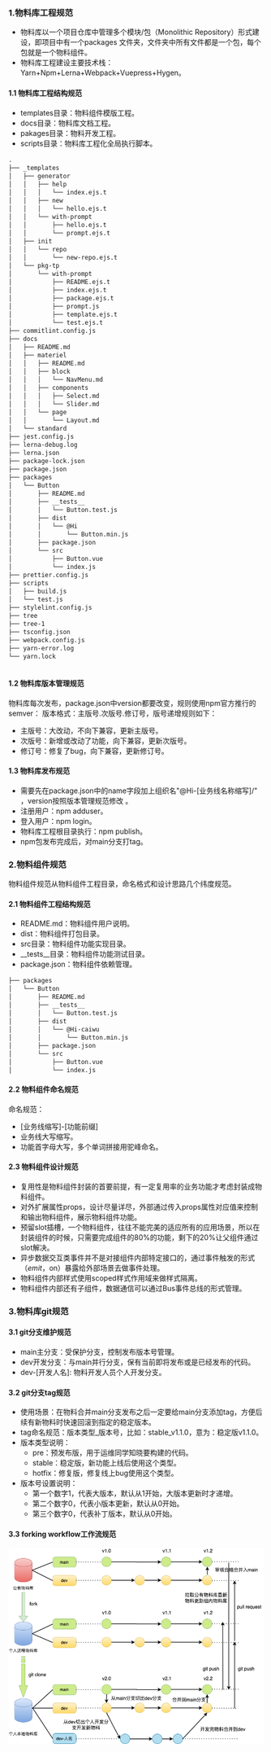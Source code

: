### 1.物料库工程规范
- 物料库以一个项目仓库中管理多个模块/包（Monolithic Repository）形式建设，即项目中有一个packages 文件夹，文件夹中所有文件都是一个包，每个包就是一个物料组件。
- 物料库工程建设主要技术栈：Yarn+Npm+Lerna+Webpack+Vuepress+Hygen。
#### 1.1 物料库工程结构规范
- templates目录：物料组件模版工程。
- docs目录：物料库文档工程。
- pakages目录：物料开发工程。
- scripts目录：物料库工程化全局执行脚本。
```
.
├── _templates
│   ├── generator
│   │   ├── help
│   │   │   └── index.ejs.t
│   │   ├── new
│   │   │   └── hello.ejs.t
│   │   └── with-prompt
│   │       ├── hello.ejs.t
│   │       └── prompt.ejs.t
│   ├── init
│   │   └── repo
│   │       └── new-repo.ejs.t
│   └── pkg-tp
│       └── with-prompt
│           ├── README.ejs.t
│           ├── index.ejs.t
│           ├── package.ejs.t
│           ├── prompt.js
│           ├── template.ejs.t
│           └── test.ejs.t
├── commitlint.config.js
├── docs
│   ├── README.md
│   ├── materiel
│   │   ├── README.md
│   │   ├── block
│   │   │   └── NavMenu.md
│   │   ├── components
│   │   │   ├── Select.md
│   │   │   └── Slider.md
│   │   └── page
│   │       └── Layout.md
│   └── standard
├── jest.config.js
├── lerna-debug.log
├── lerna.json
├── package-lock.json
├── package.json
├── packages
│   └── Button
│       ├── README.md
│       ├── __tests__
│       │   └── Button.test.js
│       ├── dist
│       │   └── @Hi
│       │       └── Button.min.js
│       ├── package.json
│       └── src
│           ├── Button.vue
│           └── index.js
├── prettier.config.js
├── scripts
│   ├── build.js
│   └── test.js
├── stylelint.config.js
├── tree
├── tree-1
├── tsconfig.json
├── webpack.config.js
├── yarn-error.log
└── yarn.lock


```
#### 1.2 物料库版本管理规范
物料库每次发布，package.json中version都要改变，规则使用npm官方推行的semver： 版本格式：主版号.次版号.修订号，版号递增规则如下：
- 主版号：大改动，不向下兼容，更新主版号。
- 次版号：新增或改动了功能，向下兼容，更新次版号。
- 修订号：修复了bug，向下兼容，更新修订号。
#### 1.3 物料库发布规范
- 需要先在package.json中的name字段加上组织名"@Hi-[业务线名称缩写]/" ，version按照版本管理规范修改 。
- 注册用户：npm adduser。
- 登入用户：npm login。
- 物料库工程根目录执行：npm publish。
- npm包发布完成后，对main分支打tag。
### 2.物料组件规范
物料组件规范从物料组件工程目录，命名格式和设计思路几个纬度规范。
#### 2.1 物料组件工程结构规范
- README.md：物料组件用户说明。
- dist：物料组件打包目录。
- src目录：物料组件功能实现目录。
- __tests__目录：物料组件功能测试目录。
- package.json：物料组件依赖管理。
```
├── packages
│   └── Button
│       ├── README.md
│       ├── __tests__
│       │   └── Button.test.js
│       ├── dist
│       │   └── @Hi-caiwu
│       │       └── Button.min.js
│       ├── package.json
│       └── src
│           ├── Button.vue
│           └── index.js
```
#### 2.2 物料组件命名规范
命名规范：
- [业务线缩写]-[功能前缀]
- 业务线大写缩写。
- 功能首字母大写，多个单词拼接用驼峰命名。
#### 2.3 物料组件设计规范
- 复用性是物料组件封装的首要前提，有一定复用率的业务功能才考虑封装成物料组件。
- 对外扩展属性props，设计尽量详尽，外部通过传入props属性对应值来控制和输出物料组件，展示物料组件功能。
- 预留slot插槽，一个物料组件，往往不能完美的适应所有的应用场景，所以在封装组件的时候，只需要完成组件的80%的功能，剩下的20%让父组件通过slot解决。
- 异步数据交互类事件并不是对接组件内部特定接口的，通过事件触发的形式（$emit，$on）暴露给外部场景去做事件处理。
- 物料组件内部样式使用scoped样式作用域来做样式隔离。
- 物料组件内部还有子组件，数据通信可以通过Bus事件总线的形式管理。
### 3.物料库git规范
#### 3.1 git分支维护规范
- main主分支：受保护分支，控制发布版本号管理。
- dev开发分支：与main并行分支，保有当前即将发布或是已经发布的代码。
- dev-[开发人名]: 物料开发人员个人开发分支。
#### 3.2 git分支tag规范
- 使用场景：在物料合并main分支发布之后一定要给main分支添加tag，方便后续有新物料时快速回滚到指定的稳定版本。
- tag命名规范：版本类型_版本号，比如：stable_v1.1.0，意为：稳定版v1.1.0。
- 版本类型说明：
  - pre：预发布版，用于运维同学知晓要构建的代码。
  - stable：稳定版，新功能上线后使用这个类型。
  - hotfix：修复版，修复线上bug使用这个类型。
- 版本号设置说明：
  - 第一个数字1，代表大版本，默认从1开始，大版本更新时才递增。
  - 第二个数字0，代表小版本更新，默认从0开始。
  - 第三个数字0，代表补丁版本，默认从0开始。
#### 3.3 forking workflow工作流规范
  ![图片](../../.vuepress/public/image/git-forking.png  "git-forking")